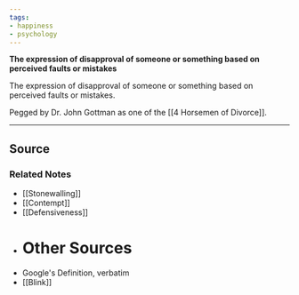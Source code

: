 ```yaml
---
tags:
- happiness
- psychology
---
```

**The expression of disapproval of someone or something based on perceived faults or mistakes**

The expression of disapproval of someone or something based on perceived faults or mistakes.

Pegged by Dr. John Gottman as one of the [[4 Horsemen of Divorce]].

---

## Source

### Related Notes
- [[Stonewalling]] 
- [[Contempt]] 
- [[Defensiveness]] 
- # Other Sources
- Google's Definition, verbatim
- [[Blink]]